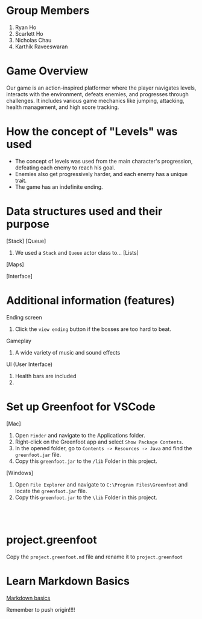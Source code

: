 # Group Members
1. Ryan Ho
2. Scarlett Ho
3. Nicholas Chau
4. Karthik Raveeswaran

# Game Overview
Our game is an action-inspired platformer where the player navigates levels, interacts with the environment, defeats enemies, and progresses through challenges. It includes various game mechanics like jumping, attacking, health management, and high score tracking.

# How the concept of "Levels" was used
* The concept of levels was used from the main character's progression, defeating each enemy to reach his goal.
* Enemies also get progressively harder, and each enemy has a unique trait.
* The game has an indefinite ending. 

# Data structures used and their purpose 

[Stack] [Queue]
1. We used a `Stack` and `Queue` actor class to...
[Lists]

[Maps] 

[Interface]

# Additional information (features)

Ending screen
  1. Click the `view ending` button if the bosses are too hard to beat.

Gameplay
  1. A wide variety of music and sound effects
   

UI (User Interface)
  1. Health bars are included
  2. 












# Set up Greenfoot for VSCode
[Mac]
1. Open `Finder` and navigate to the Applications folder.
2. Right-click on the Greenfoot app and select `Show Package Contents`.
3. In the opened folder, go to `Contents -> Resources -> Java` and find the `greenfoot.jar` file.
4. Copy this `greenfoot.jar` to the `/lib` Folder in this project.

[Windows]
1. Open `File Explorer` and navigate to `C:\Program Files\Greenfoot` and locate the `greenfoot.jar` file.
2. Copy this `greenfoot.jar` to the `\lib` Folder in this project.

<br>
<br>

# project.greenfoot
Copy the `project.greenfoot.md` file and rename it to `project.greenfoot`

# Learn Markdown Basics
[Markdown basics](https://www.markdownguide.org/getting-started/)

Remember to push origin!!!!
